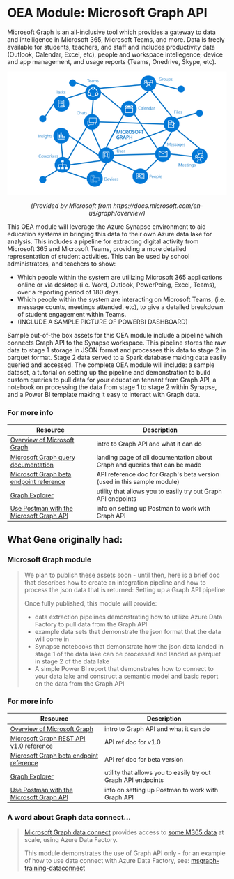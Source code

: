 # OEA Module: Microsoft Graph API
Microsoft Graph is an all-inclusive tool which provides a gateway to data and intelligence in Microsoft 365, Microsoft Teams, and more. Data is freely available for students, teachers, and staff and includes productivity data (Outlook, Calendar, Excel, etc), people and workspace intellegence, device and app management, and usage reports (Teams, Onedrive, Skype, etc). 

![alt text](https://github.com/cstohlmann/oea-graph-api/blob/main/images/Graph%20visual.png)
<p align="center">
    <em>(Provided by Microsoft from https://docs.microsoft.com/en-us/graph/overview)</em>
</p>


This OEA module will leverage the Azure Synapse environment to aid education systems in bringing this data to their own Azure data lake for analysis. This includes a pipeline for extracting digital activity from Microsoft 365 and Microsoft Teams, providing a more detailed representation of student activities. This can be used by school administrators, and teachers to show:

 - Which people within the system are utilizing Microsoft 365 applications online or via desktop (i.e. Word, Outlook, PowerPoing, Excel, Teams), over a reporting period of 180 days.
 - Which people within the system are interacting on Microsoft Teams, (i.e. message counts, meetings attended, etc), to give a detailed breakdown of student engagement within Teams. 
 - (INCLUDE A SAMPLE PICTURE OF POWERBI DASHBOARD)

Sample out-of-the box assets for this OEA module include a pipeline which connects Graph API to the Synapse workspace. This pipeline stores the raw data to stage 1 storage in JSON format and processes this data to stage 2 in parquet format. Stage 2 data served to a Spark database making data easily queried and accessed. The complete OEA module will include: a sample dataset, a tutorial on setting up the pipeline and demonstration to build custom queries to pull data for your education tennant from Graph API, a notebook on processing the data from stage 1 to stage 2 within Synapse, and a Power BI template making it easy to interact with Graph data.
### For more info
| Resource | Description |
| --- | --- |
| [Overview of Microsoft Graph](https://docs.microsoft.com/en-us/graph/overview) | intro to Graph API and what it can do |
| [Microsoft Graph query documentation](https://docs.microsoft.com/en-us/graph/) | landing page of all documentation about Graph and queries that can be made |
| [Microsoft Graph beta endpoint reference](https://docs.microsoft.com/en-us/graph/api/overview?view=graph-rest-beta) | API reference doc for Graph's beta version (used in this sample module) |
| [Graph Explorer](https://developer.microsoft.com/en-us/graph/graph-explorer) | utility that allows you to easily try out Graph API endpoints |
| [Use Postman with the Microsoft Graph API](https://docs.microsoft.com/en-us/graph/use-postman) | info on setting up Postman to work with Graph API |

## What Gene originally had:
### Microsoft Graph module 
> We plan to publish these assets soon - until then, here is a brief doc that describes how to create an integration pipeline and how to process the json data that is returned: Setting up a Graph API pipeline
>
> Once fully published, this module will provide:
>
> - data extraction pipelines demonstrating how to utilize Azure Data Factory to pull data from the Graph API
> - example data sets that demonstrate the json format that the data will come in
> - Synapse notebooks that demonstrate how the json data landed in stage 1 of the data lake can be processed and landed as parquet in stage 2 of the data lake
> - A simple Power BI report that demonstrates how to connect to your data lake and construct a semantic model and basic report on the data from the Graph API
### For more info
| Resource | Description |
| --- | --- |
| [Overview of Microsoft Graph](https://docs.microsoft.com/en-us/graph/overview) | intro to Graph API and what it can do |
| [Microsoft Graph REST API v1.0 reference](https://docs.microsoft.com/en-us/graph/api/overview?view=graph-rest-1.0) | API ref doc for v1.0 |
| [Microsoft Graph beta endpoint reference](https://docs.microsoft.com/en-us/graph/api/overview?view=graph-rest-beta) | API ref doc for beta version |
| [Graph Explorer](https://developer.microsoft.com/en-us/graph/graph-explorer) | utility that allows you to easily try out Graph API endpoints |
| [Use Postman with the Microsoft Graph API](https://docs.microsoft.com/en-us/graph/use-postman) | info on setting up Postman to work with Graph API |
### A word about Graph data connect...
> [Microsoft Graph data connect](https://docs.microsoft.com/en-us/graph/data-connect-concept-overview) provides access to [some M365 data](https://docs.microsoft.com/en-us/graph/data-connect-datasets) at scale, using Azure Data Factory.
>
> This module demonstrates the use of Graph API only - for an example of how to use data connect with Azure Data Factory, see: [msgraph-training-dataconnect](https://github.com/microsoftgraph/msgraph-training-dataconnect)
